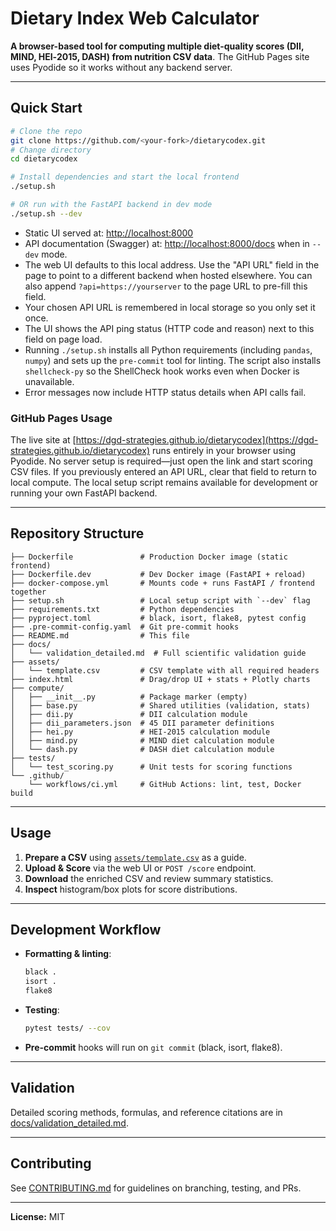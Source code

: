 # Dietary Index Web Calculator

**A browser-based tool for computing multiple diet-quality scores (DII, MIND, HEI‑2015, DASH) from nutrition CSV data**. The GitHub Pages site uses Pyodide so it works without any backend server.

---

## Quick Start

```bash
# Clone the repo
git clone https://github.com/<your-fork>/dietarycodex.git
# Change directory
cd dietarycodex

# Install dependencies and start the local frontend
./setup.sh

# OR run with the FastAPI backend in dev mode
./setup.sh --dev
```

- Static UI served at: [http://localhost:8000](http://localhost:8000)
- API documentation (Swagger) at: [http://localhost:8000/docs](http://localhost:8000/docs) when in `--dev` mode.
- The web UI defaults to this local address. Use the "API URL" field in the page to point to a different backend when hosted elsewhere. You can also append `?api=https://yourserver` to the page URL to pre-fill this field.
- Your chosen API URL is remembered in local storage so you only set it once.
- The UI shows the API ping status (HTTP code and reason) next to this field on page load.
- Running `./setup.sh` installs all Python requirements (including `pandas`, `numpy`)
  and sets up the `pre-commit` tool for linting. The script also installs
  `shellcheck-py` so the ShellCheck hook works even when Docker is unavailable.
- Error messages now include HTTP status details when API calls fail.

### GitHub Pages Usage

The live site at [https://dgd-strategies.github.io/dietarycodex](https://dgd-strategies.github.io/dietarycodex) runs entirely in your browser using Pyodide. No server setup is required—just open the link and start scoring CSV files. If you previously entered an API URL, clear that field to return to local compute. The local setup script remains available for development or running your own FastAPI backend.

---

## Repository Structure

```
├── Dockerfile               # Production Docker image (static frontend)
├── Dockerfile.dev           # Dev Docker image (FastAPI + reload)
├── docker-compose.yml       # Mounts code + runs FastAPI / frontend together
├── setup.sh                 # Local setup script with `--dev` flag
├── requirements.txt         # Python dependencies
├── pyproject.toml           # black, isort, flake8, pytest config
├── .pre-commit-config.yaml  # Git pre-commit hooks
├── README.md                # This file
├── docs/
│   └── validation_detailed.md  # Full scientific validation guide
├── assets/
│   └── template.csv         # CSV template with all required headers
├── index.html               # Drag/drop UI + stats + Plotly charts
├── compute/
│   ├── __init__.py          # Package marker (empty)
│   ├── base.py              # Shared utilities (validation, stats)
│   ├── dii.py               # DII calculation module
│   ├── dii_parameters.json  # 45 DII parameter definitions
│   ├── hei.py               # HEI-2015 calculation module
│   ├── mind.py              # MIND diet calculation module
│   └── dash.py              # DASH diet calculation module
├── tests/
│   └── test_scoring.py      # Unit tests for scoring functions
└── .github/
    └── workflows/ci.yml     # GitHub Actions: lint, test, Docker build
```

---

## Usage

1. **Prepare a CSV** using [`assets/template.csv`](assets/template.csv) as a guide.
2. **Upload & Score** via the web UI or `POST /score` endpoint.
3. **Download** the enriched CSV and review summary statistics.
4. **Inspect** histogram/box plots for score distributions.

---

## Development Workflow

- **Formatting & linting**:

  ```bash
  black .
  isort .
  flake8
  ```

- **Testing**:

  ```bash
  pytest tests/ --cov
  ```

- **Pre-commit** hooks will run on `git commit` (black, isort, flake8).

---

## Validation

Detailed scoring methods, formulas, and reference citations are in [docs/validation\_detailed.md](docs/validation_detailed.md).

---

## Contributing

See [CONTRIBUTING.md](CONTRIBUTING.md) for guidelines on branching, testing, and PRs.

---

**License:** MIT
